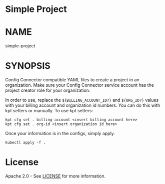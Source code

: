 Simple Project
==================================================

# NAME

  simple-project

# SYNOPSIS

  Config Connector compatible YAML files to create
  a project in an organization. Make sure your Config Connector
  service account has the project creator role for your organization.

  In order to use, replace the `${BILLING_ACCOUNT_ID?}` and `${ORG_ID?}` values
  with your billing account and organization id numbers. You can do this with kpt setters or manually. To use kpt setters:
  
  ```
  kpt cfg set . billing-account <insert billing account here>
  kpt cfg set . org-id <insert organization id here>
  ```
  
  Once your information is in the configs, simply apply.

  ```
  kubectl apply -f .
  ```
  
# License

  Apache 2.0 - See [LICENSE](/LICENSE) for more information.

